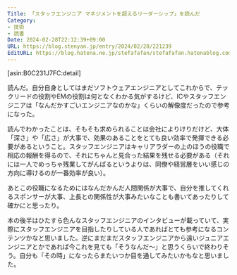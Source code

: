 ```yaml
---
Title: 「スタッフエンジニア マネジメントを超えるリーダーシップ」を読んだ
Category:
- 技術
- 読書
Date: 2024-02-28T22:12:39+09:00
URL: https://blog.stenyan.jp/entry/2024/02/28/221239
EditURL: https://blog.hatena.ne.jp/stefafafan/stefafafan.hatenablog.com/atom/entry/6801883189086888758
---
```


[asin:B0C231J7FC:detail]

読んだ。自分自身としてはまだソフトウェアエンジニアとしてこれからで、テックリードの役割やEMの役割は何となくわかる気がするけど、ICやスタッフエンジニアは「なんだかすごいエンジニアなのかな」くらいの解像度だったので参考になった。

読んでわかったことは、そもそも求められることは会社によりけりだけど、大体「深さ」や「広さ」が大事で、効果のあることをとても良い効率で発揮できる必要があるということ。スタッフエンジニアはキャリアラダーの上のほうの役職で相応の報酬を得るので、それにちゃんと見合った結果を残せる必要がある（それには一人でめっちゃ残業してがんばるというよりは、同僚や経営層をいい感じの方向に導けるのが一番効率が良い）。

あとこの役職になるためにはなんだかんだ人間関係が大事で、自分を推してくれるスポンサーが大事、上長との関係性が大事みたいなことも書いてあったりして確かにと思ったり。

本の後半はひたすら色んなスタッフエンジニアのインタビューが載っていて、実際にスタッフエンジニアを目指したりしている人であればとても参考になるコンテンツかなと思いました。逆にまだまだスタッフエンジニアから遠いジュニアエンジニアとかであれば今これを見ても「そうなんだ〜」と思うくらいで終わりそう。自分も「その時」になったらまたいつか目を通してみたいかもなと思いました。
